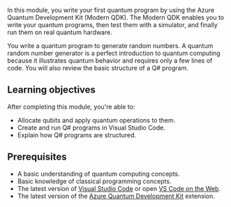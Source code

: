 
In this module, you write your first quantum program by using the Azure Quantum Development Kit (Modern QDK). The Modern QDK enables you to write your quantum programs, then test them with a simulator, and finally run them on real quantum hardware.

You write a quantum program to generate random numbers. A quantum random number generator is a perfect introduction to quantum computing because it illustrates quantum behavior and requires only a few lines of code. You will also review the basic structure of a Q# program.

## Learning objectives

After completing this module, you're able to:

- Allocate qubits and apply quantum operations to them.
- Create and run Q# programs in Visual Studio Code.
- Explain how Q# programs are structured.

## Prerequisites

- A basic understanding of quantum computing concepts.
- Basic knowledge of classical programming concepts.
- The latest version of [Visual Studio Code](https://code.visualstudio.com/download) or open [VS Code on the Web](https://vscode.dev/quantum).
- The latest version of the [Azure Quantum Development Kit](https://marketplace.visualstudio.com/items?itemName=quantum.qsharp-lang-vscode) extension.
